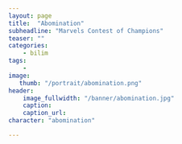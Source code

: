 ```yaml
---
layout: page
title:  "Abomination"
subheadline: "Marvels Contest of Champions"
teaser: ""
categories:
    - bilim
tags:
    -
image:
   thumb: "/portrait/abomination.png"
header:
    image_fullwidth: "/banner/abomination.jpg"
    caption: 
    caption_url: 
character: "abomination"

---
```


			
